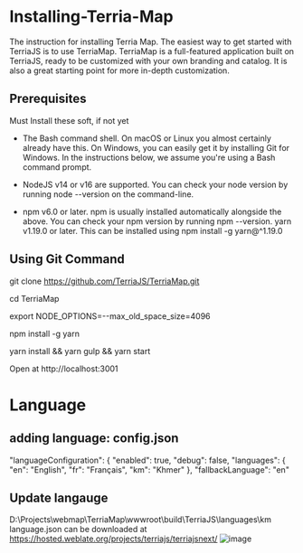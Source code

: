 # Installing-Terria-Map
The instruction for installing Terria Map. The easiest way to get started with TerriaJS is to use TerriaMap. TerriaMap is a full-featured application built on TerriaJS, ready to be customized with your own branding and catalog. It is also a great starting point for more in-depth customization.

## Prerequisites
Must Install these soft, if not yet

- The Bash command shell. On macOS or Linux you almost certainly already have this. On Windows, you can easily get it by installing Git for Windows. In the instructions below, we assume you're using a Bash command prompt.

- NodeJS v14 or v16 are supported. You can check your node version by running node --version on the command-line.

- npm v6.0 or later. npm is usually installed automatically alongside the above. You can check your npm version by running npm --version.
yarn v1.19.0 or later. This can be installed using npm install -g yarn@^1.19.0

## Using Git Command

git clone https://github.com/TerriaJS/TerriaMap.git

cd TerriaMap

export NODE_OPTIONS=--max_old_space_size=4096

npm install -g yarn

yarn install && yarn gulp && yarn start

Open at http://localhost:3001


# Language
## adding language: config.json
"languageConfiguration": {
      "enabled": true,
      "debug": false,
      "languages": {
        "en": "English",
        "fr": "Français",
        "km": "Khmer"
      },
      "fallbackLanguage": "en"
## Update langauge 
D:\Projects\webmap\TerriaMap\wwwroot\build\TerriaJS\languages\km
language.json can be downloaded at https://hosted.weblate.org/projects/terriajs/terriajsnext/
![image](https://user-images.githubusercontent.com/118343414/209629897-5a2e1cd9-0b5a-48db-a1a4-634d92de4646.png)


 

